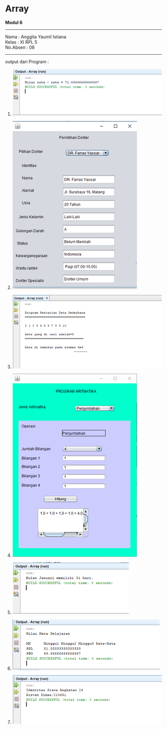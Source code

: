 # Array
<b> Modul 6 </b>

------------------------------------
Nama : Anggita Yaumil Istiana<br>
Kelas : XI RPL 5<br>
No.Absen : 08<br>

-------------------------------------


output dari Program : 

1. ![alt text](https://github.com/istianaa/Array/blob/master/Array1.PNG)<br>

2. ![alt text](https://github.com/istianaa/Array/blob/master/pemilihanDokter.PNG)<br>

3. ![alt text](https://github.com/istianaa/Array/blob/master/praktik1.PNG)<br>

4. ![alt text](https://github.com/istianaa/Array/blob/master/praktik2.PNG)<br>

5. ![alt text](https://github.com/istianaa/Array/blob/master/Array.PNG)<br>

6. ![alt text](https://github.com/istianaa/Array/blob/master/Array2.PNG)<br>

7. ![alt text](https://github.com/istianaa/Array/blob/master/testArray.PNG)<br>
